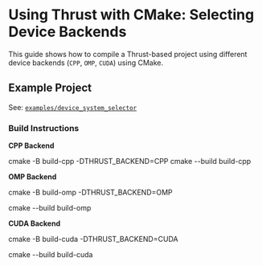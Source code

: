 # Using Thrust with CMake: Selecting Device Backends

This guide shows how to compile a Thrust-based project using different device backends (`CPP`, `OMP`, `CUDA`) using CMake.


## Example Project

See: [`examples/device_system_selector`](../examples/device_system_selector)

### Build Instructions

**CPP Backend**


cmake -B build-cpp -DTHRUST_BACKEND=CPP
cmake --build build-cpp

**OMP Backend**

cmake -B build-omp -DTHRUST_BACKEND=OMP

cmake --build build-omp

**CUDA Backend**

cmake -B build-cuda -DTHRUST_BACKEND=CUDA

cmake --build build-cuda


